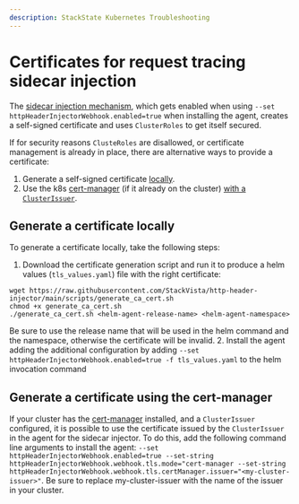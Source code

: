 ```yaml
---
description: StackState Kubernetes Troubleshooting
---
```


# Certificates for request tracing sidecar injection

The [sidecar injection mechanism](/setup/agent/k8sTs-agent-request-tracing.md#enabling-the-trace-header-injection-sidecar), which gets enabled when using `--set httpHeaderInjectorWebhook.enabled=true` when installing the agent, creates a self-signed certificate and uses `ClusterRoles` to get itself secured.

If for security reasons `ClusteRoles` are disallowed, or certificate management is already in place, there are alternative ways to provide a certificate:

1. Generate a self-signed certificate [locally](#generate-a-certificate-locally).
1. Use the k8s [cert-manager](https://cert-manager.io/) (if it already on the cluster) [with a `ClusterIssuer`](#generate-a-certificate-using-the-cert-manager).

## Generate a certificate locally

To generate a certificate locally, take the following steps:

1. Download the certificate generation script and run it to produce a helm values (`tls_values.yaml`) file with the right certificate:
```
wget https://raw.githubusercontent.com/StackVista/http-header-injector/main/scripts/generate_ca_cert.sh
chmod +x generate_ca_cert.sh
./generate_ca_cert.sh <helm-agent-release-name> <helm-agent-namespace>
```
Be sure to use the release name that will be used in the helm command and the namespace, otherwise the certificate will be invalid.
2. Install the agent adding the additional configuration by adding `--set httpHeaderInjectorWebhook.enabled=true -f tls_values.yaml` to the helm invocation command

## Generate a certificate using the cert-manager

If your cluster has the [cert-manager](https://cert-manager.io/) installed, and a `ClusterIssuer` configured, it is possible to use the certificate issued by the `ClusterIssuer` in the agent for the sidecar injector. To do this, add the following command line arguments to install the agent: `--set httpHeaderInjectorWebhook.enabled=true --set-string httpHeaderInjectorWebhook.webhook.tls.mode="cert-manager --set-string httpHeaderInjectorWebhook.webhook.tls.certManager.issuer="<my-cluster-issuer>"`. Be sure to replace my-cluster-issuer with the name of the issuer in your cluster.